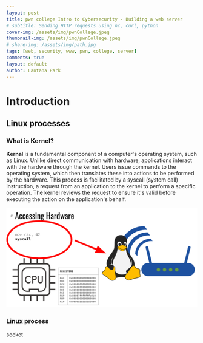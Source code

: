 ```yaml
---
layout: post
title: pwn college Intro to Cybersecurity - Building a web server
# subtitle: Sending HTTP requests using nc, curl, python
cover-img: /assets/img/pwnCollege.jpeg
thumbnail-img: /assets/img/pwnCollege.jpeg
# share-img: /assets/img/path.jpg
tags: [web, security, www, pwn, college, server]
comments: true
layout: default
author: Lantana Park
---
```


# Introduction

## Linux processes

### What is Kernel?

**Kernal** is a fundamental component of a computer's operating system, such as Linux. Unlike direct communication with hardware, applications interact with the hardware through the kernel. Users issue commands to the operating system, which then translates these into actions to be performed by the hardware. This process is facilitated by a syscall (system call) instruction, a request from an application to the kernel to perform a specific operation. The kernel reviews the request to ensure it's valid before executing the action on the application's behalf.

![kernel](/assets/img/buildingServer/Screenshot%202024-03-02%20at%2010.40.55.png)

### Linux process
socket







